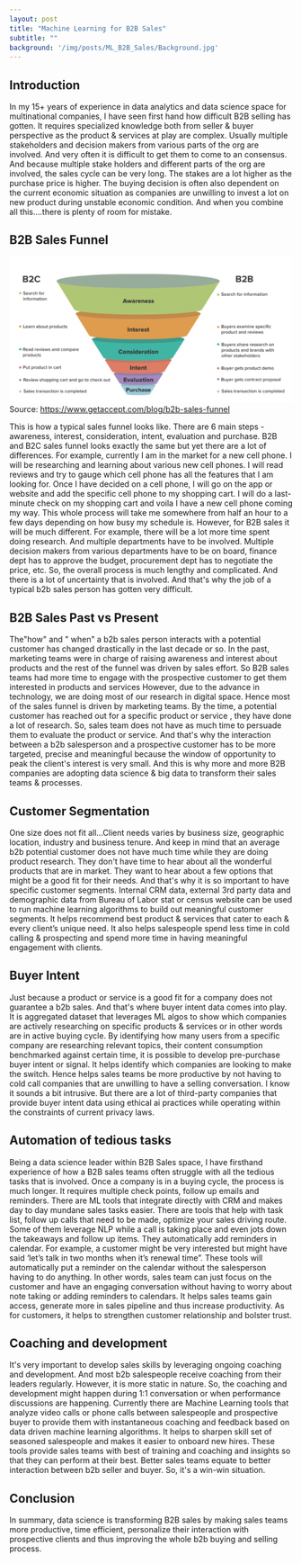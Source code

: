 ```yaml
---
layout: post
title: "Machine Learning for B2B Sales"
subtitle: ""
background: '/img/posts/ML_B2B_Sales/Background.jpg'
---
```

## Introduction
In my 15+ years of experience in data analytics and data science space for multinational companies, I have seen first hand how difficult B2B selling has gotten. It requires specialized knowledge both from seller & buyer perspective as the product & services at play are complex. Usually multiple stakeholders and decision makers from various parts of the org are involved. And very often it is difficult to get them to come to an consensus. And because multiple stake holders and different parts of the org are involved, the sales cycle can be very long. The stakes are a lot higher as the purchase price is higher. The buying decision is often also dependent on the current economic situation as companies are unwilling to invest a lot on new product during unstable economic condition. And when you combine all this….there is plenty of room for mistake.

## B2B Sales Funnel
![ML_B2B_Sales](/img/posts/ML_B2B_Sales/SalesFunnel.jpg)
Source: https://www.getaccept.com/blog/b2b-sales-funnel

This is how a typical sales funnel looks like. There are 6 main steps - awareness, interest, consideration, intent, evaluation and purchase. B2B and B2C sales funnel looks exactly the same but yet there are a lot of differences. For example, currently I am in the market for a new cell phone. I will be researching and learning about various new cell phones. I will read reviews and try to gauge which cell phone has all the features that I am looking for. Once I have decided on a cell phone, I will go on the app or website and add the specific cell phone to my shopping cart. I will do a last-minute check on my shopping cart and voila I have a new cell phone coming my way. This whole process will take me somewhere from half an hour to a few days depending on how busy my schedule is. However, for B2B sales it will be much different. For example, there will be a lot more time spent doing research. And multiple departments have to be involved. Multiple decision makers from various departments have to be on board, finance dept has to approve the budget, procurement dept has to negotiate the price, etc. So, the overall process is much lengthy and complicated. And there is a lot of uncertainty that is involved. And that's why the job of a typical b2b sales person has gotten very difficult.

## B2B Sales Past vs Present
The"how" and " when" a b2b sales person interacts with a potential customer has changed drastically in the last decade or so. In the past, marketing teams were in charge of raising awareness and interest about products and the rest of the funnel was driven by sales effort. So B2B sales teams had more time to engage with the prospective customer to get them interested in products and services
However, due to the advance in technology, we are doing most of our research in digital space. Hence most of the sales funnel is driven by marketing teams. By the time, a potential customer has reached out for a specific product or service , they have done a lot of research. So, sales team does not have as much time to persuade them to evaluate the product or service. And that's why the interaction between a b2b salesperson and a prospective customer has to be more targeted, precise and meaningful because the window of opportunity to peak the client's interest is very small. And this is why more and more B2B companies are adopting data science & big data to transform their sales teams & processes.

## Customer Segmentation
One size does not fit all…Client needs varies by business size, geographic location, industry and business tenure. And keep in mind that an average b2b potential customer does not have much time while they are doing product research. They don't have time to hear about all the wonderful products that are in market. They want to hear about a few options that might be a good fit for their needs. And that's why it is so important to have specific customer segments. Internal CRM data, external 3rd party data and demographic data from Bureau of Labor stat or census website can be used to run machine learning algorithms to build out meaningful customer segments. It helps recommend best product & services that cater to each & every client’s unique need. It also helps salespeople spend less time in cold calling & prospecting and spend more time in having meaningful engagement with clients. 

## Buyer Intent
Just because a product or service is a good fit for a company does not guarantee a b2b sales. And that's where buyer intent data comes into play. It is aggregated dataset that leverages ML algos to show which companies are actively researching on specific products & services or in other words are in active buying cycle. By identifying how many users from a specific company are researching relevant topics, their content consumption benchmarked against certain time, it is possible to develop pre-purchase buyer intent or signal. It helps identify which companies are looking to make the switch. Hence helps sales teams be more productive by not having to cold call companies that are unwilling to have a selling conversation. I know it sounds a bit intrusive. But there are a lot of third-party companies that provide buyer intent data using ethical ai practices while operating within the constraints of current privacy laws.

## Automation of tedious tasks
Being a data science leader within B2B Sales space, I have firsthand experience of how a B2B sales teams often struggle with all the tedious tasks that is involved.
Once a company is in a buying cycle, the process is much longer. It requires multiple check points, follow up emails and reminders. There are ML tools that integrate directly with CRM and makes day to day mundane sales tasks easier.
There are tools that help with task list, follow up calls that need to be made, optimize your sales driving route. Some of them leverage NLP while a call is taking place and even jots down the takeaways and follow up items. They automatically add reminders in calendar. For example, a customer might be very interested but might have said ‘let’s talk in two months when it’s renewal time”. These tools will automatically put a reminder on the calendar without the salesperson having to do anything. In other words, sales team can just focus on the customer and have an engaging conversation without having to worry about note taking or adding reminders to calendars. It helps sales teams gain access, generate more in sales pipeline and thus increase productivity. As for customers, it helps to strengthen customer relationship and bolster trust.

## Coaching and development
It's very important to develop sales skills by leveraging ongoing coaching and development. And most b2b salespeople receive coaching from their leaders regularly. However, it is more static in nature. So, the coaching and development might happen during 1:1 conversation or when performance discussions are happening. Currently there are Machine Learning tools that analyze video calls or phone calls between salespeople and prospective buyer to provide them with instantaneous coaching and feedback based on data driven machine learning algorithms. It helps to sharpen skill set of seasoned salespeople and makes it easier to onboard new hires. These tools provide sales teams with best of training and coaching and insights so that they can perform at their best. Better sales teams equate to better interaction between b2b seller and buyer. So, it's a win-win situation.

## Conclusion
In summary, data science is transforming B2B sales by making sales teams more productive, time efficient, personalize their interaction with prospective clients and thus improving the whole b2b buying and selling process.



